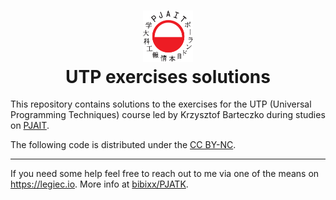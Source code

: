<h1 align="center">
  <div>
    <img width="80" src="https://raw.githubusercontent.com/bibixx/PJATK/22b9f2f9ea695c9c8e2da79a1e04b79dc9e8871a/logo.svg" alt="" />
  </div>
  UTP exercises solutions
</h1>

This repository contains solutions to the exercises for the UTP (Universal Programming Techniques) course led by Krzysztof Barteczko during studies on [PJAIT](https://www.pja.edu.pl/en/).

The following code is distributed under the [CC BY-NC](./LICENSE.md).

---

If you need some help feel free to reach out to me via one of the means on https://legiec.io. More info at [bibixx/PJATK](https://github.com/bibixx/PJATK).
